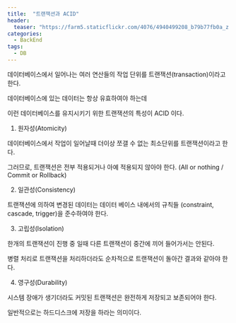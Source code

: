 ```yaml
---
title:  "트랜잭션과 ACID"
header:
  teaser: "https://farm5.staticflickr.com/4076/4940499208_b79b77fb0a_z.jpg"
categories: 
  - BackEnd
tags:
  - DB
---
```


 데이터베이스에서 일어나는 여러 연산들의 작업 단위를 트랜잭션(transaction)이라고 한다.
 
 데이터베이스에 있는 데이터는 항상 유효하여야 하는데
 
 이런 데이터베이스를 유지시키기 위한 트랜잭션의 특성이 ACID 이다.
 
 1. 원자성(Atomicity)
 
 데이터베이스에서 작업이 일어날때 더이상 쪼갤 수 없는 최소단위를 트랜잭션이라고 한다.
 
 그러므로, 트랜잭션은 전부 적용되거나 아예 적용되지 않아야 한다. (All or nothing / Commit or Rollback)
 
 2. 일관성(Consistency)
 
 트랜잭션에 의하여 변경된 데이터는 데이터 베이스 내에서의 규칙들 (constraint, cascade, trigger)을 준수하여야 한다.
 
 3. 고립성(Isolation)
 
 한개의 트랜잭션이 진행 중 일때 다른 트랜잭션이 중간에 끼어 들어가서는 안된다.
 
 병렬 처리로 트랜잭션을 처리하더라도 순차적으로 트랜잭션이 돌아간 결과와 같아야 한다.
 
 4. 영구성(Durability)

 시스템 장애가 생기더라도 커밋된 트랜잭션은 완전하게 저장되고 보존되어야 한다.
 
 일반적으로는 하드디스크에 저장을 하라는 의미이다.

